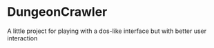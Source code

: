 # DungeonCrawler
A little project for playing with a dos-like interface but with better user interaction 
